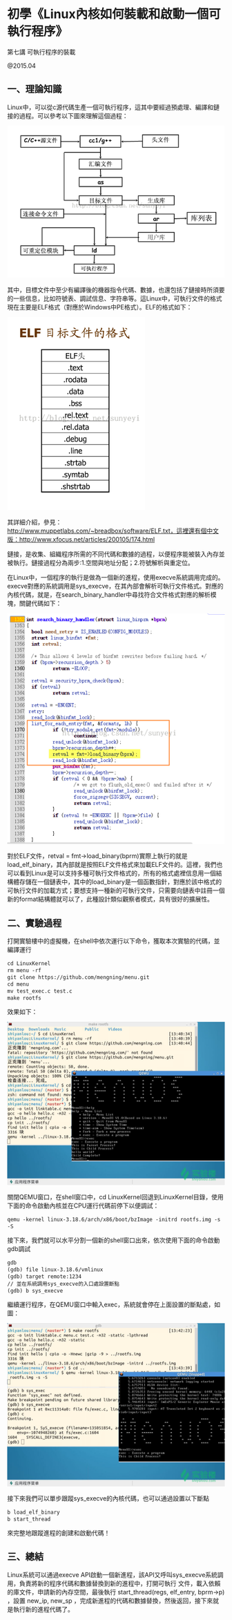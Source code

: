 # 初學《Linux內核如何裝載和啟動一個可執行程序》

第七講 可執行程序的裝載

@2015.04

## 一、理論知識

Linux中，可以從c源代碼生產一個可執行程序，這其中要經過預處理、編譯和鏈接的過程。可以參考以下圖來理解這個過程：

![](./images/20150419233814177.png)

其中，目標文件中至少有編譯後的機器指令代碼、數據，也還包括了鏈接時所須要的一些信息，比如符號表、調試信息、字符串等。這Linux中，可執行文件的格式現在主要是ELF格式（對應於Windows中PE格式）。ELF的格式如下：

![](./images/20150419234627412.png)


其詳細介紹，參見：http://www.muppetlabs.com/~breadbox/software/ELF.txt，這裡還有個中文版：http://www.xfocus.net/articles/200105/174.html

鏈接，是收集、組織程序所需的不同代碼和數據的過程，以便程序能被裝入內存並被執行。鏈接過程分為兩步:1.空間與地址分配；2.符號解析與重定位。

在Linux中，一個程序的執行是做為一個新的進程，使用execve系統調用完成的。execve對應的系統調用是sys_execve，在其內部會解析可執行文件格式。對應的內核代碼，就是，在search_binary_handler中尋找符合文件格式對應的解析模塊，關鍵代碼如下：

![](./images/20150420000323410.png)


對於ELF文件，retval = fmt->load_binary(bprm)實際上執行的就是load_elf_binary，其內部就是按照ELF文件格式來加載ELF文件的。這裡，我們也可以看到Linux是可以支持多種可執行文件格式的，所有的格式處裡信息用一個結構體存儲在一個鏈表中，其中的load_binary是一個函數指針，對應於該中格式的可執行文件的加載方式；要想支持一種新的可執行文件，只需要向鏈表中註冊一個新的format結構體就可以了，此種設計類似觀察者模式，具有很好的擴展性。


## 二、實驗過程

打開實驗樓中的虛擬機，在shell中依次運行以下命令，獲取本次實驗的代碼，並編譯運行
```
cd LinuxKernel
rm menu -rf
git clone https://github.com/mengning/menu.git
cd menu
mv test_exec.c test.c
make rootfs
```
效果如下：

![](./images/20150420135838639)

關閉QEMU窗口，在shell窗口中，cd LinuxKernel回退到LinuxKernel目錄，使用下面的命令啟動內核並在CPU運行代碼前停下以便調試：
```
qemu -kernel linux-3.18.6/arch/x86/boot/bzImage -initrd rootfs.img -s -S
```
接下來，我們就可以水平分割一個新的shell窗口出來，依次使用下面的命令啟動gdb調試
```
gdb
(gdb) file linux-3.18.6/vmlinux
(gdb) target remote:1234
// 並在系統調用sys_execve的入口處設置斷點
(gdb) b sys_execve
```
繼續運行程序，在QEMU窗口中輸入exec，系統就會停在上面設置的斷點處，如圖：

![](./images/20150420141052402)

接下來我們可以單步跟蹤sys_execve的內核代碼，也可以通過設置以下斷點
```
b load_elf_binary
b start_thread
```
來完整地跟蹤進程的創建和啟動代碼！


## 三、總結

Linux系統可以通過execve API啟動一個新進程，該API又呼叫sys_execve系統調用，負責將新的程序代碼和數據替換到新的進程中，打開可執行 文件，載入依賴的庫文件，申請新的內存空間，最後執行 start_thread(regs, elf_entry, bprm->p) ，設置 new_ip, new_sp ，完成新進程的代碼和數據替換，然後返回，接下來就是執行新的進程代碼了。
